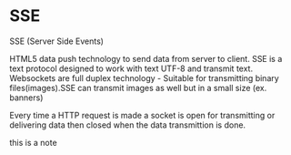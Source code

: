 # SSE

SSE \(Server Side Events\)

HTML5 data push technology to send data from server to client. SSE is a text protocol designed to work with text UTF-8 and transmit text. Websockets are full duplex technology - Suitable for transmitting binary files\(images\).SSE can transmit images as well but in a small size \(ex. banners\)

Every time a HTTP request is made a socket is open for transmitting or delivering data then closed when the data transmittion is done.

this is a note


